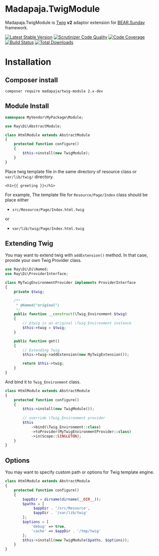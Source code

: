 # Madapaja.TwigModule

Madapaja.TwigModule is [Twig](http://twig.sensiolabs.org/) **v2** adaptor extension for [BEAR.Sunday](https://github.com/koriym/BEAR.Sunday) framework.

[![Latest Stable Version](https://poser.pugx.org/madapaja/twig-module/v/stable.svg)](https://packagist.org/packages/madapaja/twig-module)
[![Scrutinizer Code Quality](https://scrutinizer-ci.com/g/madapaja/Madapaja.TwigModule/badges/quality-score.png?b=2.x)](https://scrutinizer-ci.com/g/madapaja/Madapaja.TwigModule/?branch=2.x)
[![Code Coverage](https://scrutinizer-ci.com/g/madapaja/Madapaja.TwigModule/badges/coverage.png?b=2.x)](https://scrutinizer-ci.com/g/madapaja/Madapaja.TwigModule/?branch=2.x)
[![Build Status](https://travis-ci.org/madapaja/Madapaja.TwigModule.svg)](https://travis-ci.org/madapaja/Madapaja.TwigModule)
[![Total Downloads](https://poser.pugx.org/madapaja/twig-module/downloads.png)](https://packagist.org/packages/madapaja/twig-module)

# Installation

## Composer install

```
composer require madapaja/twig-module 2.x-dev
```

## Module Install

```php
namespace MyVendor\MyPackage\Module;

use Ray\Di\AbstractModule;

class HtmlModule extends AbstractModule
{
    protected function configure()
    {
        $this->install(new TwigModule);
    }
}
```

Place twig template file in the same directory of resource class or `var/lib/twig/` directory.

```twig
<h1>{{ greeting }}</h1>
```

For example, The template file for `Resource/Page/Index` class should be place either

 * `src/Resource/Page/Index.html.twig`
 
or

 * `var/lib/twig/Page/Index.html.twig`

## Extending Twig

You may want to extend twig with `addExtension()` method.
In that case, provide your own Twig Provider class.

```php
use Ray\Di\Di\Named;
use Ray\Di\ProviderInterface;

class MyTwigEnvironmentProvider implements ProviderInterface
{
    private $twig;

    /**
     * @Named("original")
     */
    public function __construct(\Twig_Environment $twig)
    {
        // $twig is an original \Twig_Environment instance
        $this->twig = $twig;
    }

    public function get()
    {
        // Extending Twig
        $this->twig->addExtension(new MyTwigExtension());

        return $this->twig;
    }
}
```

And bind it to `Twig_Environment` class.

```php
class HtmlModule extends AbstractModule
{
    protected function configure()
    {
        $this->install(new TwigModule());
        
        // override \Twig_Environment provider
        $this
            ->bind(\Twig_Environment::class)
            ->toProvider(MyTwigEnvironmentProvider::class)
            ->in(Scope::SINGLETON);
    }
}
```

## Options

You may want to specify custom path or options for Twig template engine.

```php
class HtmlModule extends AbstractModule
{
    protected function configure()
    {
        $appDir = dirname(dirname(__DIR__));
        $paths = [
             $appDir . '/src/Resource',
             $appDir . '/var/lib/twig'
        ];
        $options = [
            'debug' => true,
            'cache' => $appDir . '/tmp/twig'
        ];
        $this->install(new TwigModule($paths, $options));
    }
}
```

